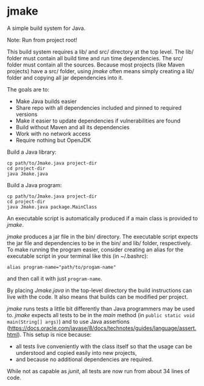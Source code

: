 # jmake

A simple build system for Java.

Note: Run from project root!

This build system requires a lib/ and src/ directory at the top level. The 
lib/ folder must contain all build time and run time dependencies. The src/
folder must contain all the sources. Because most projects (like Maven projects)
have a src/ folder, using *jmake* often means simply creating a lib/ folder 
and copying all jar dependencies into it.

The goals are to:
* Make Java builds easier
* Share repo with all dependencies included and pinned to required versions
* Make it easier to update dependencies if vulnerabilities are found
* Build without Maven and all its dependencies
* Work with no network access
* Require nothing but OpenJDK

Build a Java library:

```
cp path/to/Jmake.java project-dir
cd project-dir
java Jmake.java
```

Build a Java program:

```
cp path/to/Jmake.java project-dir
cd project-dir
java Jmake.java package.MainClass
```

An executable script is automatically produced if a
main class is provided to *jmake*.

*jmake* produces a jar file in the bin/ directory. The executable script expects
the jar file and dependencies to be in the bin/ and lib/ folder, respectively.
To make running the program easier, consider creating an alias for the
executable script in your terminal like this (in ~/.bashrc):

`alias program-name="path/to/progam-name"`

and then call it with just `program-name`.

By placing *Jmake.java* in the top-level directory the build instructions 
can live with the code. It also means that builds can be modified per project.

*jmake* runs tests a little bit differently than Java programmers may
be used to. *jmake* expects all tests to be in the _main_ method (in `public static
void main(String[] args)`) and to use Java assertions 
(https://docs.oracle.com/javase/8/docs/technotes/guides/language/assert.html). 
This setup is nice because:

* all tests live conveniently with the class itself so that the usage
can be understood and copied easily into new projects,
* and because no additional dependencies are required. 

While not as capable as *junit*, all tests are now run from about 34 lines of code.
